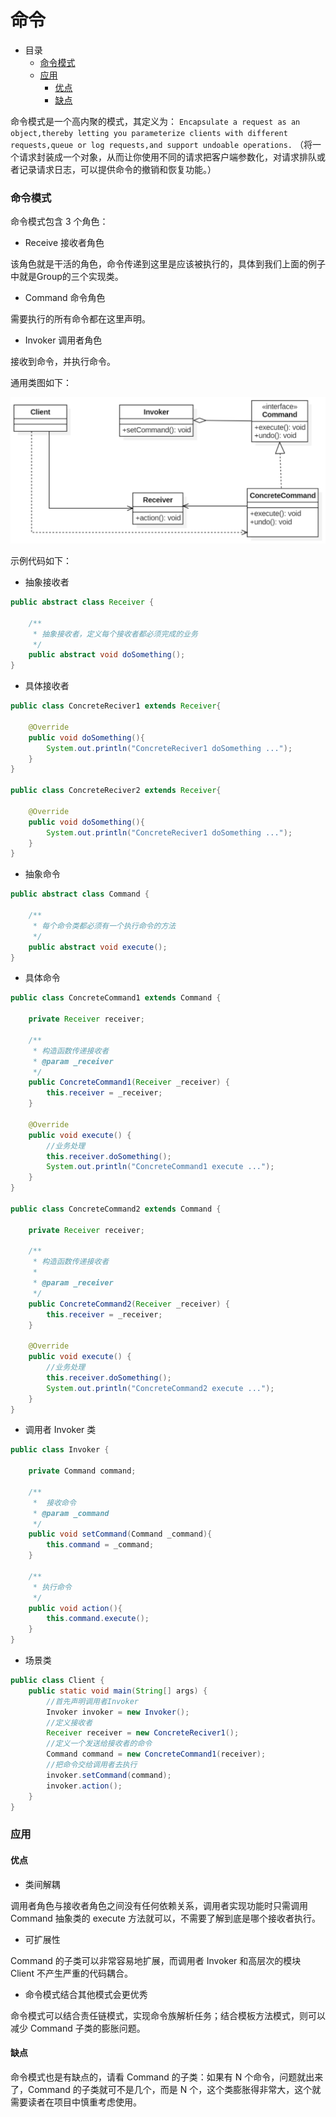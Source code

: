 # 命令

- 目录
    - [命令模式](#命令模式)
    - [应用](#应用)
        - [优点](#优点)
        - [缺点](#缺点)

命令模式是一个高内聚的模式，其定义为：
`Encapsulate a request as an object,thereby letting you parameterize clients with different requests,queue or log requests,and support undoable operations.`
（将一个请求封装成一个对象，从而让你使用不同的请求把客户端参数化，对请求排队或者记录请求日志，可以提供命令的撤销和恢复功能。）

### 命令模式

命令模式包含 3 个角色：

- Receive 接收者角色

该角色就是干活的角色，命令传递到这里是应该被执行的，具体到我们上面的例子中就是Group的三个实现类。

- Command 命令角色

需要执行的所有命令都在这里声明。

- Invoker 调用者角色

接收到命令，并执行命令。

通用类图如下：

<div align="left">
    <img src="https://github.com/lazecoding/Note/blob/main/images/pattern/命令模式通用类图.png" width="600px">
</div>

示例代码如下：

- 抽象接收者

```java
public abstract class Receiver {

    /**
     * 抽象接收者，定义每个接收者都必须完成的业务
     */
    public abstract void doSomething();
}
```

- 具体接收者

```java
public class ConcreteReciver1 extends Receiver{

    @Override
    public void doSomething(){
        System.out.println("ConcreteReciver1 doSomething ...");
    }
}

public class ConcreteReciver2 extends Receiver{

    @Override
    public void doSomething(){
        System.out.println("ConcreteReciver1 doSomething ...");
    }
}
```

- 抽象命令

```java
public abstract class Command {

    /**
     * 每个命令类都必须有一个执行命令的方法
     */
    public abstract void execute();
}
```

- 具体命令

```java
public class ConcreteCommand1 extends Command {

    private Receiver receiver;

    /**
     * 构造函数传递接收者
     * @param _receiver
     */
    public ConcreteCommand1(Receiver _receiver) {
        this.receiver = _receiver;
    }

    @Override
    public void execute() {
        //业务处理
        this.receiver.doSomething();
        System.out.println("ConcreteCommand1 execute ...");
    }
}

public class ConcreteCommand2 extends Command {

    private Receiver receiver;

    /**
     * 构造函数传递接收者
     *
     * @param _receiver
     */
    public ConcreteCommand2(Receiver _receiver) {
        this.receiver = _receiver;
    }

    @Override
    public void execute() {
        //业务处理
        this.receiver.doSomething();
        System.out.println("ConcreteCommand2 execute ...");
    }
}
```

- 调用者 Invoker 类

```java
public class Invoker {

    private Command command;

    /**
     *  接收命令
     * @param _command
     */
    public void setCommand(Command _command){
        this.command = _command;
    }

    /**
     * 执行命令
     */
    public void action(){
        this.command.execute();
    }
}
```

- 场景类

```java
public class Client {
    public static void main(String[] args) {
        //首先声明调用者Invoker
        Invoker invoker = new Invoker();
        //定义接收者
        Receiver receiver = new ConcreteReciver1();
        //定义一个发送给接收者的命令
        Command command = new ConcreteCommand1(receiver);
        //把命令交给调用者去执行
        invoker.setCommand(command);
        invoker.action();
    }
}
```

### 应用

#### 优点

- 类间解耦

调用者角色与接收者角色之间没有任何依赖关系，调用者实现功能时只需调用 Command 抽象类的 execute 方法就可以，不需要了解到底是哪个接收者执行。

- 可扩展性

Command 的子类可以非常容易地扩展，而调用者 Invoker 和高层次的模块 Client 不产生严重的代码耦合。

- 命令模式结合其他模式会更优秀

命令模式可以结合责任链模式，实现命令族解析任务；结合模板方法模式，则可以减少 Command 子类的膨胀问题。

#### 缺点

命令模式也是有缺点的，请看 Command 的子类：如果有 N 个命令，问题就出来了，Command 的子类就可不是几个，而是 N 个，这个类膨胀得非常大，这个就需要读者在项目中慎重考虑使用。


